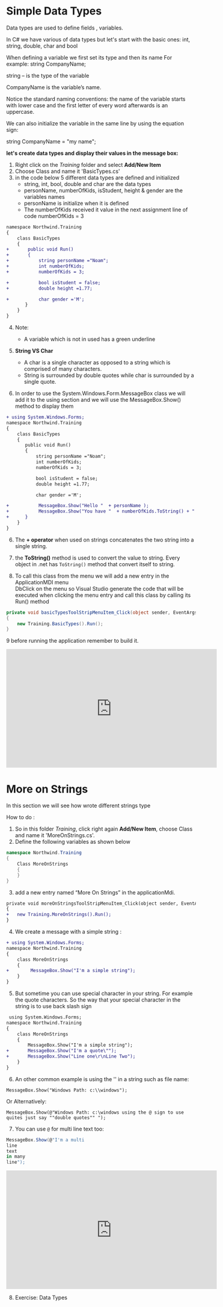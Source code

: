 ﻿# Simple Data Types


Data types are  used to define fields , variables.

In C# we have various of data types but let's start with the basic ones: int, string, double, char and bool

When defining a variable we first set its type and then its name
For example: string CompanyName;

string – is the type of the variable

CompanyName is the variable’s name.

Notice the standard naming conventions: the name of the variable starts with lower case and the first letter of every word afterwards is an uppercase.

We can also initialize the variable in the same line by using the equation sign: 

string CompanyName = "my name";


**let's create data types and display their values in the message box:**

1. Right click on the *Training* folder and select **Add/New Item** 
2. Choose Class and name it 'BasicTypes.cs'
3. in the code below 5 different data types are defined and initialized  
   - string, int, bool, double and char are the data types  
   - personName, numberOfKids, isStudent, height & gender are the variables names  
   - personName is initialize when it is defined  
   - The numberOfKids received it value in the next assignment line of code numberOfKids = 3
 


```diff
namespace Northwind.Training
{
    class BasicTypes
    {
+       public void Run()
+       {
+           string personName ="Noam";
+           int numberOfKids;             
+           numberOfKids = 3;

+           bool isStudent = false;
+           double height =1.77;

+           char gender ='M';
       }     
    }
}
```


4. Note:
   - A variable which is not in used has a green underline  

5. **String VS Char**
   - A char is a single character as opposed to a string which is comprised of many characters.  
   - String is surrounded by double quotes while char is surrounded by a single quote.  
   
6. In order to use the System.Windows.Form.MessageBox class we will add it to the using section 
   and we will use the MessageBox.Show() method to display them

```diff
+ using System.Windows.Forms;
namespace Northwind.Training
{
    class BasicTypes
    {
       public void Run()
       {
           string personName ="Noam";
           int numberOfKids;             
           numberOfKids = 3;

           bool isStudent = false;
           double height =1.77;

           char gender ='M';

+         	MessageBox.Show("Hello "  + personName ); 
+         	MessageBox.Show("You have "  + numberOfKids.ToString() + " children" ); 
+      }     
    }
}

```

6. The **+ operator** when used on strings concatenates the two string into a single string.
7. the **ToString()** method is used to convert the value to string.
   Every object in .net has `ToString()` method that convert itself to string.

8. To call this class from the menu we will add a new entry in the ApplicationMDI menu  
   DbClick on the menu so Visual Studio generate the code that will be executed when clicking the menu entry
   and call this class by calling its Run() method



```csharp
private void basicTypesToolStripMenuItem_Click(object sender, EventArgs e)
{
	new Training.BasicTypes().Run();
}
```
9 before running the application remember to build it.  

<iframe width="560" height="315" src="https://www.youtube.com/embed/eel6sOTM1hY" frameborder="0" allowfullscreen></iframe>


# More on Strings

In this section we will see how wrote different strings type

How to do :

1. So in this folder *Training*, click right again **Add/New Item**, choose Class and name it 'MoreOnStrings.cs'.
2. Define the following variables as shown below 
```csharp
namespace Northwind.Training
{
    Class MoreOnStrings
    {
    }
}
```
3. add a new entry named “More On Strings” in the applicationMdi.

```diff
private void moreOnStringsToolStripMenuItem_Click(object sender, EventArgs e)
{
+	new Training.MoreOnStrings().Run();
}
```
4. We create a message with a simple string :
```diff
+ using System.Windows.Forms;
namespace Northwind.Training
{
    class MoreOnStrings
    {
+        MessageBox.Show("I'm a simple string");
    }
}
```
5. But sometime you can use special character in your string. For example the quote characters. So the way that your special character in the string is to use back slash sign 
```diff
 using System.Windows.Forms;
namespace Northwind.Training
{
    class MoreOnStrings
    {
        MessageBox.Show("I'm a simple string");
+       MessageBox.Show("I'm a quote\"");
+       MessageBox.Show("Line one\r\nLine Two");
    }
}
```

6.	An other common example is using the '\' in a string such as file name:

```MessageBox.Show("Windows Path: c:\\windows");```

Or Alternatively:

```MessageBox.Show(@"Windows Path: c:\windows using the @ sign to use quites just say ""double quotes"" ");```

7. You can use `@` for multi line text too:
```csharp
MessageBox.Show(@"I'm a multi 
line 
text 
in many 
line");
```
<iframe width="560" height="315" src="https://www.youtube.com/embed/o1xAgJTEO8k?list=PL1DEQjXG2xnKI3TL-gsy91eXbh3ytOt6h" frameborder="0" allowfullscreen></iframe>

8.	Exercise: Data Types
    